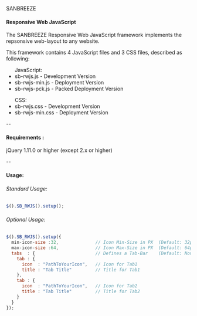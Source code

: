 SANBREEZE
#### Responsive Web JavaScript

The SANBREEZE Responsive Web JavaScript framework implements the repsonsive web-layout to any website.

This framework contains 4 JavaScript files and 3 CSS files, described as following:

<ul>JavaScript:
<li>sb-rwjs.js      - Development Version</li>
<li>sb-rwjs-min.js  - Deployment Version</li>
<li>sb-rwjs-pck.js  - Packed Deployment Version</li>
</ul>

<ul>CSS:
<li>sb-rwjs.css     - Development Version</li>
<li>sb-rwjs-min.css - Deployment Version</li>
</ul>


--

#### Requirements  :
  jQuery 1.11.0 or higher (except 2.x or higher)

--

#### Usage:
###### Standard Usage:
``` javascript
$().SB_RWJS().setup();
```

###### Optional Usage:
```javascript
$().SB_RWJS().setup({
  min-icon-size :32,              // Icon Min-Size in PX  (Default: 32px)
  max-icon-size :64,              // Icon Max-Size in PX  (Default: 64px)
  tabs  : {                       // Defines a Tab-Bar    (Default: None)
    tab : {
      icon  : "PathToYourIcon",   // Icon for Tab1
      title : "Tab Title"         // Title for Tab1
    },
    tab : {
      icon  : "PathToYourIcon",   // Icon for Tab2
      title : "Tab Title"         // Title for Tab2
    }
  }
});
```

